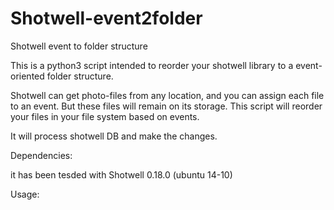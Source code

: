 # Shotwell-event2folder
Shotwell event to folder structure  

This is a python3 script intended to reorder your shotwell library to a event-oriented folder structure.  

Shotwell can get photo-files from any location, and you can assign each file to an event. But these files will remain on its storage.
This script will reorder your files in your file system based on events.

It will process shotwell DB and make the changes.

Dependencies:

it has been tesded with Shotwell 0.18.0 (ubuntu 14-10)


Usage:
